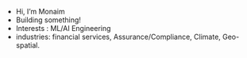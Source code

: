 - Hi, I’m Monaim
- Building something!
- Interests : ML/AI Engineering
- industries: financial services, Assurance/Compliance, Climate, Geo-spatial. 
